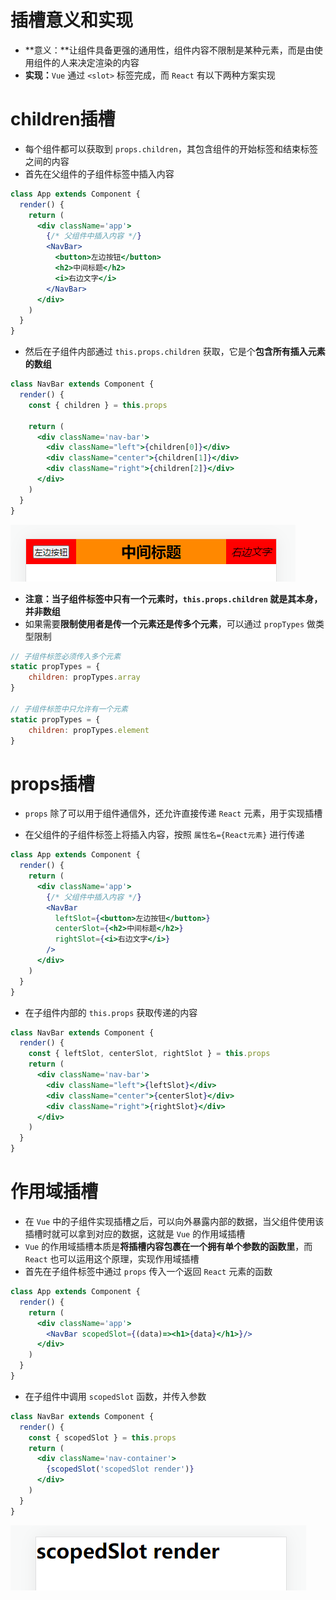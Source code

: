# 插槽意义和实现

- **意义：**让组件具备更强的通用性，组件内容不限制是某种元素，而是由使用组件的人来决定渲染的内容
- **实现：**`Vue` 通过 `<slot>` 标签完成，而 `React` 有以下两种方案实现

# children插槽

- 每个组件都可以获取到 `props.children`，其包含组件的开始标签和结束标签之间的内容
- 首先在父组件的子组件标签中插入内容

```jsx
class App extends Component {
  render() {
    return (
      <div className='app'>
        {/* 父组件中插入内容 */}
        <NavBar>
          <button>左边按钮</button>
          <h2>中间标题</h2>
          <i>右边文字</i>
        </NavBar>
      </div>
    )
  }
}
```

- 然后在子组件内部通过 `this.props.children` 获取，它是个**包含所有插入元素的数组**

```jsx
class NavBar extends Component {
  render() {
    const { children } = this.props
    
    return (
      <div className='nav-bar'>
        <div className="left">{children[0]}</div>
        <div className="center">{children[1]}</div>
        <div className="right">{children[2]}</div>
      </div>
    )
  }
}
```

![1686416916485](images/1686416916485.png)

- **注意：**当子组件标签中**只有一个元素时，`this.props.children` 就是其本身，并非数组**
- 如果需要**限制使用者是传一个元素还是传多个元素**，可以通过 `propTypes` 做类型限制

```javascript
// 子组件标签必须传入多个元素
static propTypes = {
	children: propTypes.array
}

// 子组件标签中只允许有一个元素
static propTypes = {
	children: propTypes.element
}
```

# props插槽

- `props` 除了可以用于组件通信外，还允许直接传递 `React` 元素，用于实现插槽

- 在父组件的子组件标签上将插入内容，按照 `属性名={React元素}` 进行传递

```jsx
class App extends Component {
  render() {
    return (
      <div className='app'>
        {/* 父组件中插入内容 */}
        <NavBar 
          leftSlot={<button>左边按钮</button>}
          centerSlot={<h2>中间标题</h2>}
          rightSlot={<i>右边文字</i>}
        />
      </div>
    )
  }
}
```

- 在子组件内部的 `this.props` 获取传递的内容

```jsx
class NavBar extends Component {
  render() {
    const { leftSlot, centerSlot, rightSlot } = this.props
    return (
      <div className='nav-bar'>
        <div className="left">{leftSlot}</div>
        <div className="center">{centerSlot}</div>
        <div className="right">{rightSlot}</div>
      </div>
    )
  }
}
```

# 作用域插槽

- 在 `Vue` 中的子组件实现插槽之后，可以向外暴露内部的数据，当父组件使用该插槽时就可以拿到对应的数据，这就是 `Vue` 的作用域插槽
- `Vue` 的作用域插槽本质是**将插槽内容包裹在一个拥有单个参数的函数里**，而 `React` 也可以运用这个原理，实现作用域插槽
- 首先在子组件标签中通过 `props` 传入一个返回 `React` 元素的函数

```jsx
class App extends Component {
  render() {
    return (
      <div className='app'>
        <NavBar scopedSlot={(data)=><h1>{data}</h1>}/>
      </div>
    )
  }
}
```

- 在子组件中调用 `scopedSlot` 函数，并传入参数

```jsx
class NavBar extends Component {
  render() {
    const { scopedSlot } = this.props
    return (
      <div className='nav-container'>
        {scopedSlot('scopedSlot render')}
      </div>
    )
  }
}
```

![1686425064374](images/1686425064374.png)
